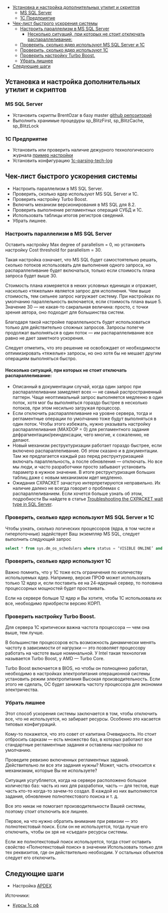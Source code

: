 - [Установка и настройка дополнительных утилит и скриптов](#установка-и-настройка-дополнительных-утилит-и-скриптов)
  - [MS SQL Server](#ms-sql-server)
  - [1С Предприятие](#1с-предприятие)
- [Чек-лист быстрого ускорения системы](#чек-лист-быстрого-ускорения-системы)
  - [Настроить параллелизм в MS SQL Server](#настроить-параллелизм-в-ms-sql-server)
    - [Несколько ситуаций, при которых не стоит отключать распараллеливание:](#несколько-ситуаций-при-которых-не-стоит-отключать-распараллеливание)
  - [Проверить, сколько ядер используют MS SQL Server и 1С](#проверить-сколько-ядер-используют-ms-sql-server-и-1с)
  - [Проверить, сколько ядер используют 1С](#проверить-сколько-ядер-используют-1с)
  - [Проверить настройку Turbo Boost.](#проверить-настройку-turbo-boost)
  - [Убрать лишнее](#убрать-лишнее)
- [Следующие шаги](#следующие-шаги)

## Установка и настройка дополнительных утилит и скриптов

### MS SQL Server

- Установить скрипты BrentOzar в базу master [github репозиторий](https://github.com/BrentOzarULTD/SQL-Server-First-Responder-Kit)
- Выполнить хранимые процедуры sp_BlitzFirst, sp_BlitzCache, sp_BlitzLock
  
### 1С Предприятие

- Установить или проверить наличие дежурного технологического журнала [пример настройки](/docs/Технологический%20журнал/readme.md#рекомендованный-дежурный-пример-тж)
- Установить конфигурацию [1c-parsing-tech-log](https://github.com/Polyplastic/1c-parsing-tech-log)

## Чек-лист быстрого ускорения системы

- Настроить параллелизм в MS SQL Server.
- Проверить, сколько ядер используют MS SQL Server и 1С.
- Проверить настройку Turbo Boost.
- Включить механизм версионирования в MS SQL для 8.2.
- Проверить выполнение регламентных операций СУБД и 1С.
- Использовать таблицы итогов регистров сведений.
- Убрать лишнее.

### Настроить параллелизм в MS SQL Server

Оставить настройку Max degree of parallelism = 0, но установить настройку Cost threshold for parallelism = 30.

Такая настройка означает, что MS SQL будет самостоятельно решать, сколько потоков использовать для выполнения одного запроса, но распараллеливание будет включаться, только если стоимость плана запроса будет выше 30.

Стоимость плана измеряется в неких условных единицах и отражает, насколько «тяжелым» является запрос для исполнения. Чем выше стоимость, тем сильнее запрос нагружает систему. При настройках по умолчанию параллельность включается, если стоимость плана выше 5. Значение 30 — не какая-то сакральная величина: просто, с точки зрения автора, оно подходит для большинства систем.

Благодаря такой настройке параллельность будет использоваться только для действительно сложных запросов. Запросы полегче продолжат выполняться в один поток — им распараллеливание все равно не дает заметного ускорения.

Следует отметить, что это решение не освобождает от необходимости оптимизировать «тяжелые» запросы, но оно хотя бы не мешает другим операциям выполняться быстро.

#### Несколько ситуаций, при которых не стоит отключать распараллеливание:

- Описанный в документации случай, когда один запрос при распараллеливании замедляет всех — не самый распространенный паттерн. Чаще неоптимальный запрос выполняется медленно в один поток, хотя мог бы выполняться гораздо быстрее в несколько потоков, при этом несильно загружая процессор.
- Если отключить распараллеливание на уровне сервера, тогда и регламентные операции по умолчанию тоже будут выполняться в один поток. Чтобы этого избежать, нужно указывать настройку распараллеливания (MAXDOP = 0) для регламентного задания дефрагментации/реиндексации, чего многие, к сожалению, не делают.
- Новый механизм реструктуризации работает гораздо быстрее, если включено распараллеливание. Об этом сказано и в документации. Там же предлагается каждый раз перед реструктуризацией включать параллельность, а после обновления — отключать. Но все мы люди, и часто разработчики просто забывают установить параметр в нужное значение. В итоге реструктуризация больших таблиц даже с новым механизмом идет медленно.
- Ожидания CXPACKET зачастую интерпретируются неправильно. Их наличие далеко не всегда говорит о проблемах с распараллеливанием. Если хочется больше узнать об этом, подробности Вы найдете в статье [Troubleshooting the CXPACKET wait type in SQL Server](https://www.sqlshack.com/troubleshooting-the-cxpacket-wait-type-in-sql-server/).

### Проверить, сколько ядер используют MS SQL Server и 1С

Чтобы узнать, сколько логических процессоров (ядра, в том числе и гиперпоточные) задействует Ваш экземпляр MS SQL, следует выполнить следующий запрос

``` sql 
select * from sys.dm_os_schedulers where status = ‘VISIBLE ONLINE’ and is_online = 1
```

### Проверить, сколько ядер используют 1С
Важно помнить, что у 1С тоже есть ограничения по количеству используемых ядер. Например, версия ПРОФ может использовать только 12 ядер и, если поставить ее на 24-ядерный сервер, то половина процессорных мощностей будет простаивать.

Если на сервере больше 12 ядер и Вы хотите, чтобы 1С использовала их все, необходимо приобрести версию КОРП.

### Проверить настройку Turbo Boost.

Для сервера 1С критически важна частота процессора — чем она выше, тем лучше.

В большинстве процессоров есть возможность динамически менять частоту в зависимости от нагрузки — это позволяет процессору работать на частоте выше номинальной. У Intel такая технология называется Turbo Boost, у AMD — Turbo Core.


Turbo Boost включается в BIOS, но чтобы он полноценно работал, необходимо в настройках электропитания операционной системы установить режим электропитания Высокая производительность. Если этого не сделать, ОС будет занижать частоту процессора для экономии электричества.

### Убрать лишнее

Этот способ ускорения системы заключается в том, чтобы отключить все, что не используется, но забирает ресурсы. Особенно это касается типовых конфигураций.

Кому-то покажется, что это совет от капитана Очевидность. Но стоит отбросить сарказм — есть множество баз, в которых работают все стандартные регламентные задания и оставлены настройки по умолчанию.

Проведите ревизию включенных регламентных заданий. Действительно ли все эти задания нужны? Может, часть относится к механизмам, которые Вы не используете?

Ситуация усугубляется, когда на сервере расположено большое количество баз: часть из них для разработки, часть — для тестов, еще часть кто-то когда-то зачем-то создал. В каждой из них выполняются задания, обновление полнотекстового поиска и т. д.

Все это никак не помогает производительности Вашей системы, поэтому стоит отключить все лишнее.

Первое, на что нужно обратить внимание при ревизии — это полнотекстовый поиск. Если он не используется, тогда лучше его отключить, чтобы он зря не «съедал» ресурсы системы.

Если же полнотекстовый поиск используется, тогда стоит оставить свойство «Полнотекстовый поиск» в значении Использовать только для тех реквизитов, где он действительно необходим. У остальных объектов следует его отключить.

## Следующие шаги

- Настройка [APDEX](Вычисление-apdex.md)

Источники:
- [Курсы 1с рф](https://xn----1-bedvffifm4g.xn--p1ai/news/2021-12-14-optimization-without-optimization/)

